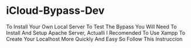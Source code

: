 iCloud-Bypass-Dev
=================

To Install Your Own Local Server To Test The Bypass You Will Need To Install And Setup Apache Server,
Actualli I Recomended To Use Xampp To Create Your Localhost More Quickly And Easy So Follow This Instruccion

